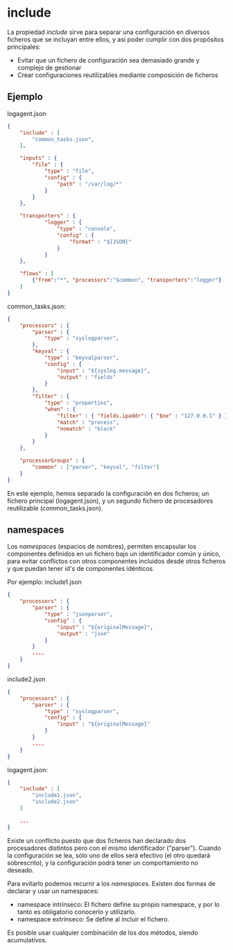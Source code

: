 # include

La propiedad *include* sirve para separar una configuración en diversos ficheros que se incluyan entre ellos, y así poder cumplir con dos propósitos principales:
* Evitar que un fichero de configuración sea demasiado grande y complejo de gestionar
* Crear configuraciones reutilizables mediante composición de ficheros

## Ejemplo

logagent.json
```json
{
	"include" : [
		"common_tasks.json",
	],

	"inputs" : {
		"file" : {
			"type" : "file",
			"config" : {
				"path" : "/var/log/*"
			}
		}		
	},

	"transporters" : {
			"logger" : {
				"type" : "console",
				"config" : {
					"format" : "${JSON}"
				}
			}
	},

	"flows" : [
		{"from":"*", "processors":"$common", "transporters":"logger"}
	]
}
```

common_tasks.json:
```json
{
	"processors" : {
		"parser" : {
			"type" : "syslogparser",
		},
		"keyval" : {
			"type" : "keyvalparser",
			"config" : {
				"input" : "${syslog.message}",
				"output" : "fields"
			}
		},
		"filter" : {
			"type" : "properties",
			"when" : {
				"filter" : { "fields.ipaddr": { "$ne" : "127.0.0.1" } },
				"match" : "process",
				"nomatch" : "block"
			}
		}
	},

	"processorGroups" : {
		"common" : ["parser", "keyval", "filter"]
	}
}
```

En este ejemplo, hemos separado la configuración en dos ficheros; un fichero principal (logagent.json), y un segundo fichero de procesadores reutilizable (common_tasks.json).

## namespaces
Los *namespaces* (espacios de nombres), permiten encapsular los componentes definidos en un fichero bajo un identificador común y único, para evitar conflictos con otros componentes incluidos desde otros ficheros y que puedan tener id's de componentes idénticos.

Por ejemplo:
include1.json
```json
{
	"processors" : {
		"parser" : {
			"type" : "jsonparser",
			"config" : {
				"input" : "${originalMessage}",
				"output" : "json"
			}
		}
		....
	}
}
```
include2.json
```json
{
	"processors" : {
		"parser" : {
			"type" : "syslogparser",
			"config" : {
				"input" : "${originalMessage}"
			}
		}
		....
	}
}
```

logagent.json:
```json
{
	"include" : [
		"include1.json",
		"include2.json"
	]

	...
}
```

Existe un conflicto puesto que dos ficheros han declarado dos procesadores distintos pero con el mismo identificador ("parser"). Cuando la configuración se lea, sólo uno de ellos será efectivo (el otro quedará sobrescrito), y la configuración podrá tener un comportamiento no deseado.

Para evitarlo podemos recurrir a los *namespaces*. Existen dos formas de declarar y usar un namespaces:

* namespace intrínseco: El fichero define su propio namespace, y por lo tanto es obligatorio conocerlo y utilizarlo.
* namespace extrínseco: Se define al incluir el fichero.

Es posible usar cualquier combinación de los dos métodos, siendo acumulativos.
